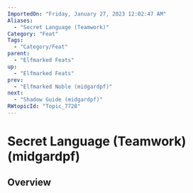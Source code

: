 ```yaml
---
ImportedOn: "Friday, January 27, 2023 12:02:47 AM"
Aliases:
  - "Secret Language (Teamwork)"
Category: "Feat"
Tags:
  - "Category/Feat"
parent:
  - "Elfmarked Feats"
up:
  - "Elfmarked Feats"
prev:
  - "Elfmarked Noble (midgardpf)"
next:
  - "Shadow Guide (midgardpf)"
RWtopicId: "Topic_7728"
---
```

# Secret Language (Teamwork) (midgardpf)
## Overview
